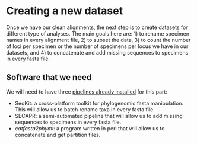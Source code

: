 # Creating a new dataset

Once we have our clean alignments, the next step is to create datasets for different type of analyses. The main goals here are: 1) to rename specimen names in every alignment file, 2) to subset the data, 3) to count the number of loci per specimen or the number of specimens per locus we have in our datasets, and 4) to concatenate and add missing sequences to specimens in every fasta file.

## Software that we need
We will need to have three [pipelines already installed](https://github.com/pavelm14/Eudaminae_phylogeny/tree/master/bioinformatics/installations) for this part:
- SeqKit: a cross-platform toolkit for phylogenomic fasta manipulation. This will allow us to batch rename taxa in every fasta file.
- SECAPR: a semi-automated pipeline that will allow us to add missing sequences to specimens in every fasta file.
- _catfasta2phyml_: a program written in perl that will allow us to concatenate and get partition files.

